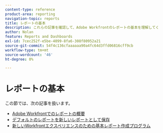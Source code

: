 ```yaml
---
content-type: reference
product-area: reporting
navigation-topic: reports
title: レポートの基本
description: これらの記事を確認して、Adobe Workfrontのレポートの基本を理解してください。
author: Nolan
feature: Reports and Dashboards
exl-id: 7cec252f-e5be-4099-8fa6-308f80952a21
source-git-commit: 54f4c136cfaaaaaa90a4fc64d3ffd06816cff9cb
workflow-type: tm+mt
source-wordcount: '46'
ht-degree: 0%

---
```


# レポートの基本

この節では、次の記事を扱います。

* [Adobe Workfrontでのレポートの概要](../../../reports-and-dashboards/reports/reporting/get-started-reports-workfront.md)
* [デフォルトのレポートを新しいレポートとして保存](../../../reports-and-dashboards/reports/reporting/save-default-reports-new-reports.md)
* [新しいWorkfrontエクスペリエンスのための基本レポート作成プログラム](https://one.workfront.com/s/basic-report-creation-program)
